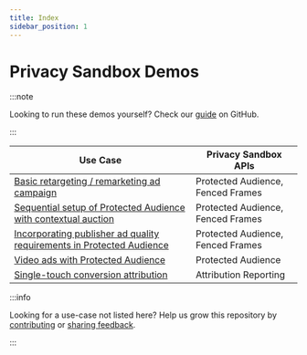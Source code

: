 ```yaml
---
title: Index
sidebar_position: 1
---
```


# Privacy Sandbox Demos

:::note

Looking to run these demos yourself? Check our [guide](https://github.com/privacysandbox/privacy-sandbox-demos/blob/main/README.md) on GitHub.

:::

| **Use Case**                                                                                                        | **Privacy Sandbox APIs**          |
| ------------------------------------------------------------------------------------------------------------------- | --------------------------------- |
| [Basic retargeting / remarketing ad campaign](demos/retargeting-remarketing.md)                                     | Protected Audience, Fenced Frames |
| [Sequential setup of Protected Audience with contextual auction](demos/sequential-setup-with-contextual-auction.md) | Protected Audience, Fenced Frames |
| [Incorporating publisher ad quality requirements in Protected Audience](demos/publisher-ad-quality-req.md)          | Protected Audience, Fenced Frames |
| [Video ads with Protected Audience](demos/instream-video-ad.md)                                                     | Protected Audience                |
| [Single-touch conversion attribution](demos/single-touch-conversion-attribution.md)                                 | Attribution Reporting             |

:::info

Looking for a use-case not listed here? Help us grow this repository by
[contributing](https://github.com/privacysandbox/privacy-sandbox-demos/blob/main/CONTRIBUTING.md) or
[sharing feedback](https://github.com/privacysandbox/privacy-sandbox-demos/issues).

:::
